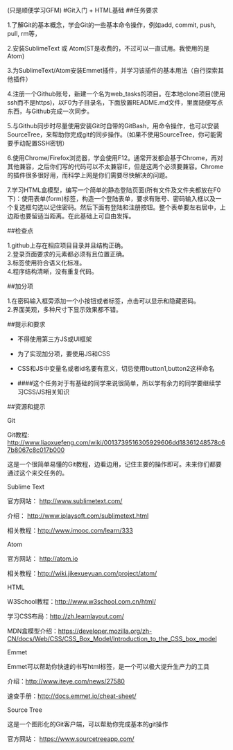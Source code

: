(只是顺便学习GFM)
#Git入门 + HTML基础 
##任务要求

1.了解Git的基本概念，学会Git的一些基本命令操作，例如add, commit, push, pull, rm等，

2.安装SublimeText 或 Atom(ST是收费的，不过可以一直试用。我使用的是Atom)

3.为SublimeText/Atom安装Emmet插件，并学习该插件的基本用法（自行探索其他插件）

4.注册一个Github账号，新建一个名为web_tasks的项目。在本地clone项目(使用ssh而不是https)，以F0为子目录名，下面放置README.md文件，里面随便写点东西，与Github完成一次同步。

5.与Github同步时尽量使用安装Git时自带的GitBash，用命令操作，也可以安装SourceTree，来帮助你完成git的同步操作。（如果不使用SourceTree，你可能需要手动配置SSH密钥）

6.使用Chrome/Firefox浏览器，学会使用F12。通常开发都会基于Chrome，再对其他兼容，之后你们写的代码可以不太兼容IE，但是这两个必须要兼容。Chrome的插件很多很好用，而科学上网是你们需要尽快解决的问题。

7.学习HTML盒模型，编写一个简单的静态登陆页面(所有文件及文件夹都放在F0下)：使用表单(form)标签，构造一个登陆表单，要求有账号、密码输入框以及一个复选框勾选以记住密码。然后下面有登陆和注册按钮。整个表单要左右居中，上边距也要留适当距离。在此基础上可自由发挥。

##检查点

1.github上存在相应项目目录并且结构正确。<br>
2.登录页面要求的元素都必须有且位置正确。<br>
3.标签使用符合语义化标准。<br>
4.程序结构清晰，没有重复代码。<br>

##加分项

1.在密码输入框旁添加一个小按钮或者标签，点击可以显示和隐藏密码。<br>
2.界面美观，多种尺寸下显示效果都不错。<br>

##提示和要求

* 不得使用第三方JS或UI框架

* 为了实现加分项，要使用JS和CSS

* CSS和JS中变量名或者id名要有意义，切忌使用button1,button2这样命名

* ####这个任务对于有基础的同学来说很简单，所以学有余力的同学要继续学习CSS/JS相关知识

##资源和提示

Git

Git教程: http://www.liaoxuefeng.com/wiki/0013739516305929606dd18361248578c67b8067c8c017b000

这是一个很简单易懂的Git教程，边看边用，记住主要的操作即可。未来你们都要通过这个来交任务的。

Sublime Text

官方网站： http://www.sublimetext.com/

介绍： http://www.iplaysoft.com/sublimetext.html

相关教程：http://www.imooc.com/learn/333

Atom

官方网站： http://atom.io

相关教程：http://wiki.jikexueyuan.com/project/atom/

HTML

W3School教程：http://www.w3school.com.cn/html/

学习CSS布局：http://zh.learnlayout.com/

MDN盒模型介绍：https://developer.mozilla.org/zh-CN/docs/Web/CSS/CSS_Box_Model/Introduction_to_the_CSS_box_model

Emmet

Emmet可以帮助你快速的书写html标签，是一个可以极大提升生产力的工具

介绍：http://www.iteye.com/news/27580

速查手册：http://docs.emmet.io/cheat-sheet/

Source Tree

这是一个图形化的Git客户端，可以帮助你完成基本的git操作

官方网站： https://www.sourcetreeapp.com/
